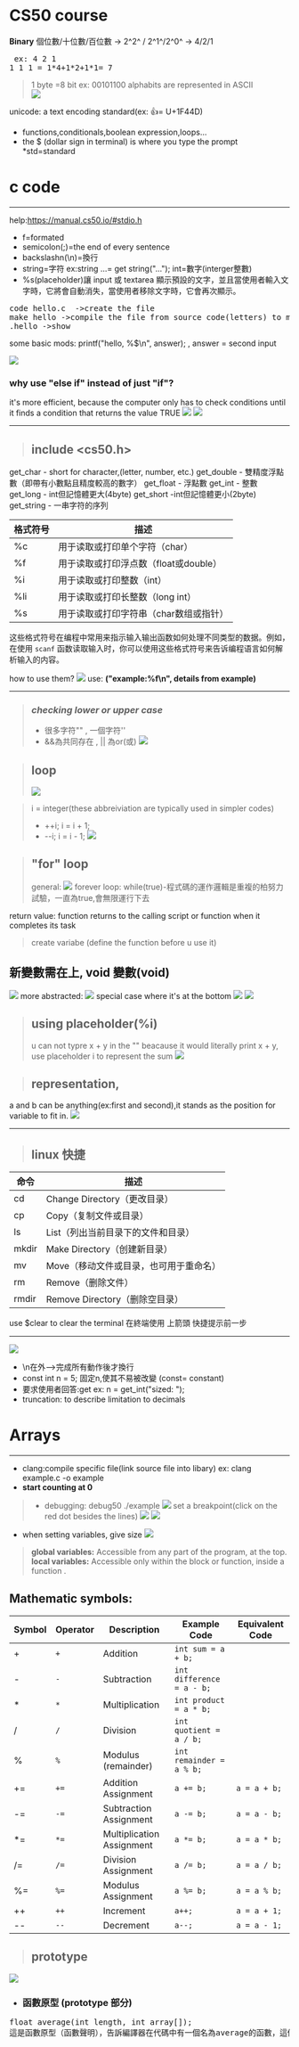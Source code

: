 # **CS50 course**
**Binary**
個位數/十位數/百位數 -> 2^2^ / 2^1^/2^0^ -> 4/2/1

<pre> ex: 4 2 1
1 1 1 = 1*4+1*2+1*1= 7 </pre>
> 1 byte =8 bit   ex: 00101100
 alphabits are represented in ASCII    
![](https://s3-ap-northeast-1.amazonaws.com/g0v-hackmd-images/uploads/upload_7f8a9d59868aba0ce6b20893d50553cb.png)

unicode: a text encoding standard(ex: 👍= U+1F44D)
* functions,conditionals,boolean expression,loops...
* the $ (dollar sign in terminal) is where you type the prompt
*std=standard

# **c code**
___
help:https://manual.cs50.io/#stdio.h
* f=formated
* semicolon(;)=the end of every sentence
* backslashn(\n)=換行
* string=字符
  ex:string ...= get string("..."); 
 int=數字(interger整數)
 * %s(placeholder)讓 input 或 textarea 顯示預設的文字，並且當使用者輸入文字時，它將會自動消失，當使用者移除文字時，它會再次顯示。

<pre>
code hello.c  ->create the file
make hello ->compile the file from source code(letters) to machine code(binary)
.hello ->show
</pre>

some basic mods:
printf("hello, %$\n", answer);
, answer = second input

![](https://s3-ap-northeast-1.amazonaws.com/g0v-hackmd-images/uploads/upload_683c935d7c8b15c06e6619cc97a460d5.png)
### **why use "else if" instead of just "if"?**
it's more efficient, because the computer only has to check conditions until it finds a condition that returns the value TRUE
**<use if>**
![](https://s3-ap-northeast-1.amazonaws.com/g0v-hackmd-images/uploads/upload_bfa6325427dec4c453a0cf414b836e5a.png)
**<use else if>**
![](https://s3-ap-northeast-1.amazonaws.com/g0v-hackmd-images/uploads/upload_c1e38490442f8ed89c04755da80e6bd3.png)

___
> ## **include <cs50.h>**
get_char - short for character,(letter, number, etc.)
get_double - 雙精度浮點數（即帶有小數點且精度較高的數字）
get_float - 浮點數
get_int - 整數
get_long - int但記憶體更大(4byte)
get_short -int但記憶體更小(2byte)
get_string - 一串字符的序列



| 格式符号 | 描述                                   |
|----------|----------------------------------------|
| %c       | 用于读取或打印单个字符（char）          |
| %f       | 用于读取或打印浮点数（float或double）   |
| %i       | 用于读取或打印整数（int）              |
| %li      | 用于读取或打印长整数（long int）       |
| %s       | 用于读取或打印字符串（char数组或指针） |

这些格式符号在编程中常用来指示输入输出函数如何处理不同类型的数据。例如，在使用 `scanf` 函数读取输入时，你可以使用这些格式符号来告诉编程语言如何解析输入的内容。

how to use them?
![](https://s3-ap-northeast-1.amazonaws.com/g0v-hackmd-images/uploads/upload_07e3cf4f190e7d0c9f8f85f082fbc832.png)
use:  **("example:%f\n", details from example)**

---

> ### *checking lower or upper case*
>* 很多字符"" , 一個字符''
>* &&為共同存在 , || 為or(或)
![](https://s3-ap-northeast-1.amazonaws.com/g0v-hackmd-images/uploads/upload_de7d65fa9196be272cb7a186e9b0fc20.png)


>## loop
>![](https://s3-ap-northeast-1.amazonaws.com/g0v-hackmd-images/uploads/upload_8a368c1801d2b91af8ce25a78fc4d8f3.png)

>i = integer(these abbreiviation are typically used in simpler codes)
>* ++i;   i = i + 1;
>*  --i;   i = i - 1;
![](https://s3-ap-northeast-1.amazonaws.com/g0v-hackmd-images/uploads/upload_80fe1a627b84ca28fed7b41ccd0ddd4d.png)

>## "for" loop
>general:
![](https://s3-ap-northeast-1.amazonaws.com/g0v-hackmd-images/uploads/upload_0386a9e7a5087dd850e5209e3895df7f.png)
forever loop:
while(true)-程式碼的運作邏輯是重複的柏努力試驗，一直為true,會無限運行下去

return value: function returns to the calling script or function when it completes its task

>create variabe (define the function before u use it)
## 新變數需在上, void 變數(void)
![](https://s3-ap-northeast-1.amazonaws.com/g0v-hackmd-images/uploads/upload_3e1410eefc806ddffa6a4931aa56b959.png)
more abstracted:
![](https://s3-ap-northeast-1.amazonaws.com/g0v-hackmd-images/uploads/upload_30a8319d4f94152cbb055731a8ed0823.png)
special case where it's at the bottom
![](https://s3-ap-northeast-1.amazonaws.com/g0v-hackmd-images/uploads/upload_84cb147341c2762ef88425dc7dda6297.png)
![](https://s3-ap-northeast-1.amazonaws.com/g0v-hackmd-images/uploads/upload_cd8340ba887975ef81e8ae2334fec4b1.png)

> ## using placeholder(%i)
>u can not typre x + y in the "" beacause it would literally print x + y, use placeholder i to represent the sum
![](https://s3-ap-northeast-1.amazonaws.com/g0v-hackmd-images/uploads/upload_fb16b64189d8939be60ea3ad50889b9c.png)

>## representation, 
a and b can be anything(ex:first and second),it stands as the position for variable to fit in.
![](https://s3-ap-northeast-1.amazonaws.com/g0v-hackmd-images/uploads/upload_537a178da7bb1e1d569a2f809bb8dafe.png)
___
>## linux 快捷
| 命令   | 描述                           |
|--------|--------------------------------|
| cd     | Change Directory（更改目录）    |
| cp     | Copy（复制文件或目录）         |
| ls     | List（列出当前目录下的文件和目录） |
| mkdir  | Make Directory（创建新目录）   |
| mv     | Move（移动文件或目录，也可用于重命名） |
| rm     | Remove（删除文件）            |
| rmdir  | Remove Directory（删除空目录） |
use $clear to clear the terminal
在終端使用 上箭頭 快捷提示前一步
___

![](https://s3-ap-northeast-1.amazonaws.com/g0v-hackmd-images/uploads/upload_a24730bbe78a04bffa4a5f0c95f733fd.png)

* \n在外-->完成所有動作後才換行
* const int n = 5; 固定n,使其不易被改變
(const= constant)
* 要求使用者回答:get
ex: n = get_int("sized: ");
* truncation: to describe limitation to decimals


# Arrays
____

* clang:compile specific file(link source file into libary)
ex: clang example.c -o example
* **start counting at 0**

> * debugging: 
debug50 ./example
![](https://s3-ap-northeast-1.amazonaws.com/g0v-hackmd-images/uploads/upload_338365c9fe51cb38f064969be88fbb0f.png)
set a breakpoint(click on the red dot besides the lines)
![](https://s3-ap-northeast-1.amazonaws.com/g0v-hackmd-images/uploads/upload_66d7d6c00c140a5e1440a72e2694db4e.png)
![](https://s3-ap-northeast-1.amazonaws.com/g0v-hackmd-images/uploads/upload_2704db1ceb05fa1272a8318d687f229d.png)
* when setting variables, give size
![](https://s3-ap-northeast-1.amazonaws.com/g0v-hackmd-images/uploads/upload_8f337578a2b89e4f13902bf0b473b07d.png)
> **global variables:** Accessible from any part of the program, at the top.
**local variables:** Accessible only within the block or function, inside a function .

## Mathematic symbols:


| Symbol | Operator | Description                    | Example Code                       | Equivalent Code                 |
|--------|----------|--------------------------------|------------------------------------|---------------------------------|
| +      | `+`      | Addition                       | `int sum = a + b;`                 |                                 |
| -      | `-`      | Subtraction                    | `int difference = a - b;`          |                                 |
| *      | `*`      | Multiplication                 | `int product = a * b;`             |                                 |
| /      | `/`      | Division                       | `int quotient = a / b;`            |                                 |
| %      | `%`      | Modulus (remainder)            | `int remainder = a % b;`           |                                 |
| +=     | `+=`     | Addition Assignment            | `a += b;`                          | `a = a + b;`                    |
| -=     | `-=`     | Subtraction Assignment         | `a -= b;`                          | `a = a - b;`                    |
| *=     | `*=`     | Multiplication Assignment      | `a *= b;`                          | `a = a * b;`                    |
| /=     | `/=`     | Division Assignment            | `a /= b;`                          | `a = a / b;`                    |
| %=     | `%=`     | Modulus Assignment             | `a %= b;`                          | `a = a % b;`                    |
| ++     | `++`     | Increment                      | `a++;`                             | `a = a + 1;`                    |
| --     | `--`     | Decrement                      | `a--;`                             | `a = a - 1;`                    |

>## prototype
![](https://s3-ap-northeast-1.amazonaws.com/g0v-hackmd-images/uploads/upload_9472af72a25ee33eb49f3e9aa4cef886.png)
* ### 函數原型 (prototype 部分)
<pre>float average(int length, int array[]);
這是函數原型（函數聲明），告訴編譯器在代碼中有一個名為average的函數，這個函數返回一個float類型的值，並接受兩個參數：一個int類型的長度和一個整數數組。